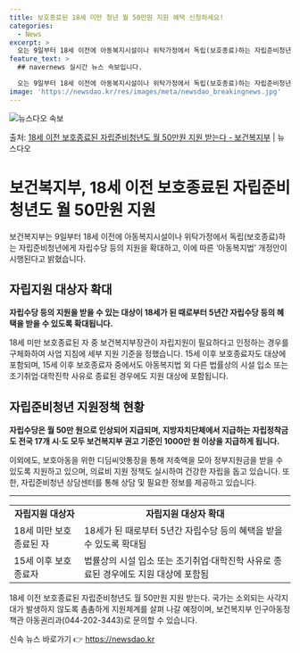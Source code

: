 ```yaml
---
title: 보호종료된 18세 미만 청년 월 50만원 지원 혜택 신청하세요!
categories:
  - News
excerpt: >
  오는 9일부터 18세 이전에 아동복지시설이나 위탁가정에서 독립(보호종료)하는 자립준비청년도 자립수당 등의 지…
feature_text: >
  ## navernews 실시간 뉴스 속보입니다.

  오는 9일부터 18세 이전에 아동복지시설이나 위탁가정에서 독립(보호종료)하는 자립준비청년도 자립수당 등의 지…
image: 'https://newsdao.kr/res/images/meta/newsdao_breakingnews.jpg'
---
```


![뉴스다오 속보](https://newsdao.kr/res/images/meta/newsdao_breakingnews.jpg)

<p>출처: <a href="https://newsdao.kr/3127" rel="dofollow">18세 이전 보호종료된 자립준비청년도 월 50만원 지원 받는다 - 보건복지부</a> | 뉴스다오</p>

<h1>보건복지부, 18세 이전 보호종료된 자립준비청년도 월 50만원 지원</h1>
<p data-ke-size="size16">보건복지부는 9일부터 18세 이전에 아동복지시설이나 위탁가정에서 독립(보호종료)하는 자립준비청년에게 자립수당 등의 지원을 확대하고, 이에 따른 ‘아동복지법’ 개정안이 시행된다고 밝혔습니다.</p>

<h2 data-ke-size="size26">자립지원 대상자 확대</h2>
<p><b>자립수당 등의 지원을 받을 수 있는 대상이 18세가 된 때로부터 5년간 자립수당 등의 혜택을 받을 수 있도록 확대됩니다.</b></p>
<p>18세 미만 보호종료된 자 중 보건복지부장관이 자립지원이 필요하다고 인정하는 경우를 구체화하여 사업 지침에 세부 지원 기준을 정했습니다. 15세 이후 보호종료자도 대상에 포함되며, 15세 이후 보호종료자 중에서도 아동복지법 외 다른 법률상의 시설 입소 또는 조기취업·대학진학 사유로 종료된 경우에도 지원 대상에 포함됩니다.</p>

<h2 data-ke-size="size26">자립준비청년 지원정책 현황</h2>
<p><b>자립수당은 월 50만 원으로 인상되어 지급되며, 지방자치단체에서 지급하는 자립정착금도 전국 17개 시·도 모두 보건복지부 권고 기준인 1000만 원 이상을 지급하게 됩니다.</b></p>

<p>이외에도, 보호아동을 위한 디딤씨앗통장을 통해 저축액을 모아 정부지원금을 받을 수 있도록 지원하고 있으며, 의료비 지원 정책도 실시하여 건강한 자립을 돕고 있습니다. 또한, 자립준비청년 상담센터를 통해 상담 및 필요한 정보를 제공하고 있습니다.</p>

<hr>

<table>
	<tr>
		<td style="text-align: center; height: 17px;"><b>자립지원 대상자</b></td>
		<td style="text-align: center; height: 17px;"><b>자립지원 대상자 확대</b></td>
	</tr>
	<tr>
		<td>18세 미만 보호종료된 자</td>
		<td>18세가 된 때로부터 5년간 자립수당 등의 혜택을 받을 수 있도록 확대됨</td>
	</tr>
	<tr>
		<td>15세 이후 보호종료자</td>
		<td>법률상의 시설 입소 또는 조기취업·대학진학 사유로 종료된 경우에도 지원 대상에 포함됨</td>
	</tr>
</table>

<p data-ke-size="size16">18세 이전 보호종료된 자립준비청년도 월 50만원 지원 받는다. 국가는 소외되는 사각지대가 발생하지 않도록 촘촘하게 지원체계를 살펴 나갈 예정이며, 보건복지부 인구아동정책관 아동권리과(044-202-3443)로 문의할 수 있습니다.</p> 

신속 뉴스 바로가기 👉 <a href="https://newsdao.kr" rel="dofollow">https://newsdao.kr</a>


